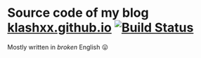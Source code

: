 # Source code of my blog [klashxx.github.io](http://klashxx.github.io/) [![Build Status](https://travis-ci.org/klashxx/klashxx.github.io.svg?branch=master)](https://travis-ci.org/klashxx/klashxx.github.io)

Mostly written in *broken* English :stuck_out_tongue:

